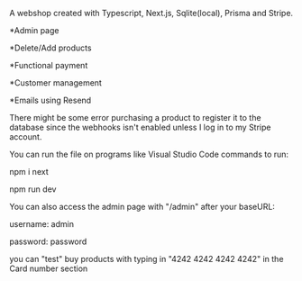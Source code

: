 A webshop created with Typescript, Next.js, Sqlite(local), Prisma and Stripe.


*Admin page

*Delete/Add products

*Functional payment

*Customer management

*Emails using Resend


There might be some error purchasing a product to register it to the database since the webhooks isn't enabled unless I log in to my Stripe account.

You can run the file on programs like Visual Studio Code
commands to run: 

npm i next

npm run dev

You can also access the admin page with "/admin" after your baseURL: 

username: admin

password: password

you can "test" buy products with typing in "4242 4242 4242 4242" in the Card number section
